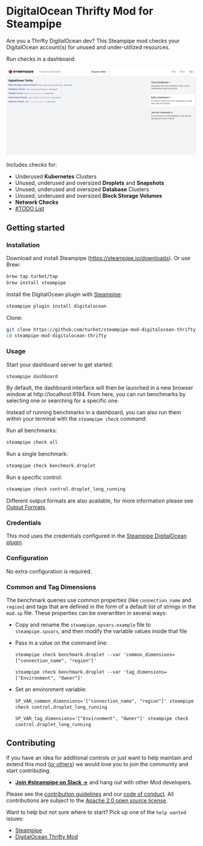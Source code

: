 # DigitalOcean Thrifty Mod for Steampipe

Are you a Thrifty DigitalOcean dev? This Steampipe mod checks your DigitalOcean account(s) for unused and under-utilized resources.

Run checks in a dashboard:

![image](https://raw.githubusercontent.com/turbot/steampipe-mod-digitalocean-thrifty/main/docs/digitalocean_thrifty_dashboard.png)

Includes checks for:

- Underused **Kubernetes** Clusters
- Unused, underused and oversized **Droplets** and **Snapshots**
- Unused, underused and oversized **Database** Clusters
- Unused, underused and oversized **Block Storage Volumes**
- **Network Checks**
- [#TODO List](https://github.com/turbot/steampipe-mod-digitalocean-thrifty/issues?q=is%3Aissue+is%3Aopen+label%3A%22good+first+issue%22)

## Getting started

### Installation

Download and install Steampipe (https://steampipe.io/downloads). Or use Brew:

```sh
brew tap turbot/tap
brew install steampipe
```

Install the DigitalOcean plugin with [Steampipe](https://steampipe.io):

```sh
steampipe plugin install digitalocean
```

Clone:

```sh
git clone https://github.com/turbot/steampipe-mod-digitalocean-thrifty.git
cd steampipe-mod-digitalocean-thrifty
```

### Usage

Start your dashboard server to get started:

```sh
steampipe dashboard
```

By default, the dashboard interface will then be launched in a new browser
window at http://localhost:9194. From here, you can run benchmarks by
selecting one or searching for a specific one.

Instead of running benchmarks in a dashboard, you can also run them within your
terminal with the `steampipe check` command:

Run all benchmarks:

```sh
steampipe check all
```

Run a single benchmark:

```sh
steampipe check benchmark.droplet
```

Run a specific control:

```sh
steampipe check control.droplet_long_running
```

Different output formats are also available, for more information please see
[Output Formats](https://steampipe.io/docs/reference/cli/check#output-formats).

### Credentials

This mod uses the credentials configured in the [Steampipe DigitalOcean plugin](https://hub.steampipe.io/plugins/turbot/digitalocean).

### Configuration

No extra configuration is required.

### Common and Tag Dimensions

The benchmark queries use common properties (like `connection_name` and `region`) and tags that are defined in the form of a default list of strings in the `mod.sp` file. These properties can be overwritten in several ways:

- Copy and rename the `steampipe.spvars.example` file to `steampipe.spvars`, and then modify the variable values inside that file
- Pass in a value on the command line:

  ```shell
  steampipe check benchmark.droplet --var 'common_dimensions=["connection_name", "region"]'
  ```

  ```shell
  steampipe check benchmark.droplet --var 'tag_dimensions=["Environment", "Owner"]'
  ```

- Set an environment variable:

  ```shell
  SP_VAR_common_dimensions='["connection_name", "region"]' steampipe check control.droplet_long_running
  ```

  ```shell
  SP_VAR_tag_dimensions='["Environment", "Owner"]' steampipe check control.droplet_long_running
  ```

## Contributing

If you have an idea for additional controls or just want to help maintain and extend this mod ([or others](https://github.com/topics/steampipe-mod)) we would love you to join the community and start contributing.

- **[Join #steampipe on Slack →](https://turbot.com/community/join)** and hang out with other Mod developers.

Please see the [contribution guidelines](https://github.com/turbot/steampipe/blob/main/CONTRIBUTING.md) and our [code of conduct](https://github.com/turbot/steampipe/blob/main/CODE_OF_CONDUCT.md). All contributions are subject to the [Apache 2.0 open source license](https://github.com/turbot/steampipe-mod-digitalocean-thrifty/blob/main/LICENSE).

Want to help but not sure where to start? Pick up one of the `help wanted` issues:

- [Steampipe](https://github.com/turbot/steampipe/labels/help%20wanted)
- [DigitalOcean Thrifty Mod](https://github.com/turbot/steampipe-mod-digitalocean-thrifty/labels/help%20wanted)
